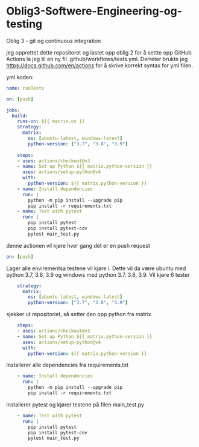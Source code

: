 # Oblig3-Softwere-Engineering-og-testing

Oblig 3 - git og continuous integration

jeg opprettet dette repositoret og lastet opp oblig 2
for å settte opp GitHub Actions la jeg til en ny fil .github/workflows/tests.yml.
Derreter brukte jeg https://docs.github.com/en/actions for å skrive korrekt syntax for yml filen. 

yml koden:
```yml
name: runTests

on: [push]

jobs:
  build:
    runs-on: ${{ matrix.os }}
    strategy:
      matrix:
        os: [ubuntu-latest, windows-latest]
        python-version: ["3.7", "3.8", "3.9"]
        
    steps:
    - uses: actions/checkout@v3
    - name: Set up Python ${{ matrix.python-version }}
      uses: actions/setup-python@v4
      with:
        python-version: ${{ matrix.python-version }}
    - name: Install dependencies
      run: |
        python -m pip install --upgrade pip
        pip install -r requirements.txt
    - name: Test with pytest
      run: |
        pip install pytest
        pip install pytest-cov
        pytest main_test.py        
```

denne actionen vil kjøre hver gang det er en push request
```yml
on: [push]
```
Lager alle envirementsa testene vil kjøre i. Dette vil da være ubuntu med python 3.7, 3.8, 3.9 og windows med python 3.7, 3.8, 3.9. Vil kjøre 6 tester
```yml
    strategy:
      matrix:
        os: [ubuntu-latest, windows-latest]
        python-version: ["3.7", "3.8", "3.9"]
```
sjekker ut repositoriet, så setter den opp python fra matrix 
```yml
    steps:
    - uses: actions/checkout@v3
    - name: Set up Python ${{ matrix.python-version }}
      uses: actions/setup-python@v4
      with:
        python-version: ${{ matrix.python-version }}
```

Installerer alle dependencies fra requirements.txt
```yml
    - name: Install dependencies
      run: |
        python -m pip install --upgrade pip
        pip install -r requirements.txt
```

installerer pytest og kjører testene på filen main_test.py
```yml
    - name: Test with pytest
      run: |
        pip install pytest
        pip install pytest-cov
        pytest main_test.py        
```
